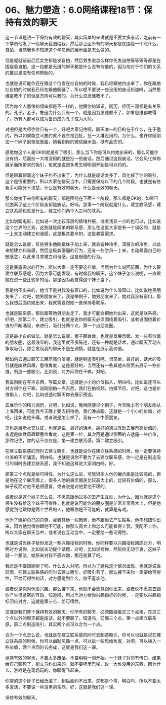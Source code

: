 # 06、魅力塑造：6.0网络课程18节：保持有效的聊天

这一节课是讲一下保持有效的聊天，其实简单的来讲就是不要太多废话，之前有一个学员他发了一段聊天截图给我，然后那上面所有的聊天都是在围绕一个点什么，自拍，当然我也不知道这个学员他的展示面是怎么做的。

但是呢就前前后后女生都是发自拍，然后男生说怎么样你先发自拍等等等等都是在围绕着自拍，这一段都是无用的聊天都是什么没有价值的，因为他对于你们的关系的推进是没有任何帮助的。

也就是说可能你还在跟这个位置在扯自拍的时候，我已经跟他约出来了，你在跟他扯自拍的时候我已经在跟他聊骚了，所以呢不要说一些没用的废话知道吗，当然思维是教不了的但是方向可以教的，为什么说思维教不了。

因为每个人思维的频率都是不一样的，他跟你的知识，阅历，经历三观都是有关系的，孔子，老子，鲁迅为什么只有一个，就是因为思维教不了，如果思维都教得了，所有人都可以成为鲁迅成为孔子成为大师。

对吧但是大师往往只有一个，好吧大家记住啊，聊天唯一的目的在于什么，在于邀约，所以如果能立马要约就不要东拉西扯，扯一大堆没用的，为什么，也许你刚刚加一个妹子到微信里面，她看到你的微信展示面，挺有品质的。

感觉你这个人是OK的就是有了吸引，那么当下你是可以约她出来的，那么可能你没有约，后面扯一大堆没用的就是扯一些废话，然后通过这段废话，它会风化掉你展示面所带来的吸引，也就是说很多男生明明刚开始是可以约的。

但是聊着聊着这个妹子约不出来了，为什么就是废话太多了，风化掉了你的吸引，这个是很重要的，所以大家在聊天当中，只需要保持以下的几个阶段，也就是有些新手可能分不清楚，什么是有效的聊天，什么是无效的聊天。

那么你接下来你所有的聊天，都是围绕在下面三个阶段，那么都是OK的，如果已经脱离了这三个阶段全都是废话，好吗，那第一个阶段就是什么，建立联系感，建立联系感也就是什么，建立你们两个人之间的联系。

比如说聊电影，比如说一次比较深层的情绪共振，或者浅显一点的也可以，比如说这个世界的三观，这些就是简单的联系感，那么在这里大家是有一个误区的，就是一上来主动建立和谐感，这是极其要命的，这是暴露需求。

就是怎么说呢，有些男生他刚跟妹子加上来，就丢各种冷步，深层次的冷步，以此来想建立和谐感，然后这极其傻逼的行为，还有一些学员一上来，主动暴露自己的敏感念，以此来寻求建立和谐感，这是很傻的行为。

这是暴露需求的行为，所以大家一定不要这样做，当然为什么说回前面，为什么要建立联系感呢，因为大家可能发现，有时候我的聊天，这个妹子怎么说呢，一直跟她在说一些比较多的话，那是因为我觉得这个妹子当下。

我是约不出来的，她当下是对我没有窗口的，比如说为什么没窗口，比如说她男朋友来了，对吧，她男朋友来了，我是举例子，她男朋友来了，她对我没有窗口，那么我想后面约她出来，我就需要跟她一直保持着联系。

也就是联系感，那后面等她男朋友走了，我才可能会把她约出来，这就是联系感，好吧，那第二个，建立吸引，也就是说你的聊天必须围绕着吸引，或者说围绕着价值的不断涌现，来进行，吸引分两个点，第一个点朋友圈。

这是最小白的做法，就是怎么说呢，傻子都会做，也就是发展示面，发一些有价值的朋友圈，这最浅显的，我这里就不多陈述，还有一种就是话术，通过聊天互动去争取吸引，你会发现我的聊天不是在调情，就是在展示高价值。

那如何去通过聊天去展示高价值呢，就是制造吸引呢，很简单，最好的，话术的吸引就是幽默风趣，思维角度，这是最好的，当然还有一些其他从侧面去展示一些价值，制造一些吸引，比如说，对方问你在干嘛，对吧。

我说刚刚在写点东西，写篇文章，这就是小小的价值指入，明白吗，比如说还可以对方问你在干嘛，说刚刚拍一点东西，我们在拍视频，拍摄节目，对吧，这也是价值指入，对吧，比如说通过聊天你去展示预选。

去展示你的精力阅历，对吧，比如说，我再随便举个例子，今天晚上有个朋友刚从上海回来，可能我今天晚上要去招待他，我们晚点聊，这就是一个小小的价值，对吧，比如说他头痛，或者说是怎么样了，我有一个中医朋友。

这也是展示社交认证，也就是说，最好的话术，最好的通过互动去展示高价值的，永远是幽默风趣跟思维角度，这是第一位，其次再是通过侧面的去透露一些价值，那你记住，你的话不仅仅是，第一建立联系感，第二建立吸引。

在建立联系感的同时去建立吸引，也就是说你在建立联系感的时候，你一定要保持价值的不断涌现，明白吗，也就是说你不要为了去建立联系感，你一定是在制造吸引的同时去建立联系感，我不知道这样说大家明白吗，好。

那第三个点就是给可得性，为什么这么说，可能很多人他的展示面是比较高的，但是他在这个展示面上，很多人他的展示面是比较高大上的，比较有价值的，那么，妹子反而对他不是很感冒，或者说是对他爱他不理的。

或者说是这个妹子怎么说，不愿意跟他过多的去产生互动，为什么，因为就是这个男生没有给这个妹子可得性，也就是说可能你的朋友圈是非常非常高大上，但是他感觉到他跟你是两个世界的人，他跟你是不可能的，就算是有戏。

他为了维护自己的自尊，或者其他一些因素，他不跟你去产生联系，他不想跟你出来，因为他觉得你跟他不可能，你那么高大上你怎么可能看得上我，我配不上你，所以大家在聊天当中，或者说在互动当中，一定要给一些可得性。

也就是说当妹子给你发送一些兴趣指标的时候，你同样要以兴趣指标回应对方，明明对方说你，比如说主动提个话题，对吧，比如说夸你，然后你无动于衷，这妹子就一个想法，她原来对我不感兴趣，那还是算了吧。

我还是不要跟她聊了吧，什么丢人对吧，所以为了避免这个情况出现，也就是说当前面，在建立联系感的同时去建立吸引，好吸引有了，那么接下来你一定要给可得性，不给可得性的话，对方感觉到什么，你不喜欢他。

或者说是你对他没兴趣，那么接下来，他就不会愿意跟你出来，或者说不愿意去跟你产生很紧密的互动，知道吗，所以当对方给你兴趣指标的时候，一定要以兴趣指标回应对方，这就是第三点，给可得性。

这就是我们整个保持有效的聊天，你所有的聊天，必须围绕着这三个点来，在这三个点以外的聊天都是废话，就不要聊了，知道吗，前面三个点，第一点建立联系感，第二点制造吸引，其实两个点可以合为一个点。

合为一个点怎么说，也就是在建立联系感的同时去制造吸引，你可以也就是说在建立联系感的时候，你可以幽默风趣一点，可以说一些思维角度，对吧，可以植入一些价值，两个点同时去完成，这就是我们这一课。

保持有效的聊天，不要太多废话，不要明明一刚开始，一个妹子对你有传口，结果给自己聊死了，能立马约出来的，就不要啰里巴唆，说一大堆没用的东西，因为什么，游戏是在现场玩的，你聊得飞起来。

你聊的这个妹子已经泛滥了，到后面约不出来，这都是个零，明白吗，所以不要太多废话，不要说一些没用的东西，好，这就是我们这一课。

保持有效的聊天。